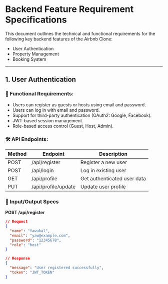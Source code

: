 # Backend Feature Requirement Specifications

This document outlines the technical and functional requirements for the following key backend features of the Airbnb Clone:

- User Authentication
- Property Management
- Booking System

---

## 1. User Authentication

### 🎯 Functional Requirements:
- Users can register as guests or hosts using email and password.
- Users can log in with email and password.
- Support for third-party authentication (OAuth2: Google, Facebook).
- JWT-based session management.
- Role-based access control (Guest, Host, Admin).

### 🛠 API Endpoints:

| Method | Endpoint             | Description                |
|--------|----------------------|----------------------------|
| POST   | /api/register        | Register a new user        |
| POST   | /api/login           | Log in existing user       |
| GET    | /api/profile         | Get authenticated user data|
| PUT    | /api/profile/update  | Update user profile        |

### 🔁 Input/Output Specs

**POST /api/register**
```json
// Request
{
  "name": "Yawukal",
  "email": "yaw@example.com",
  "password": "12345678",
  "role": "host"
}

// Response
{
  "message": "User registered successfully",
  "token": "JWT_TOKEN"
}
